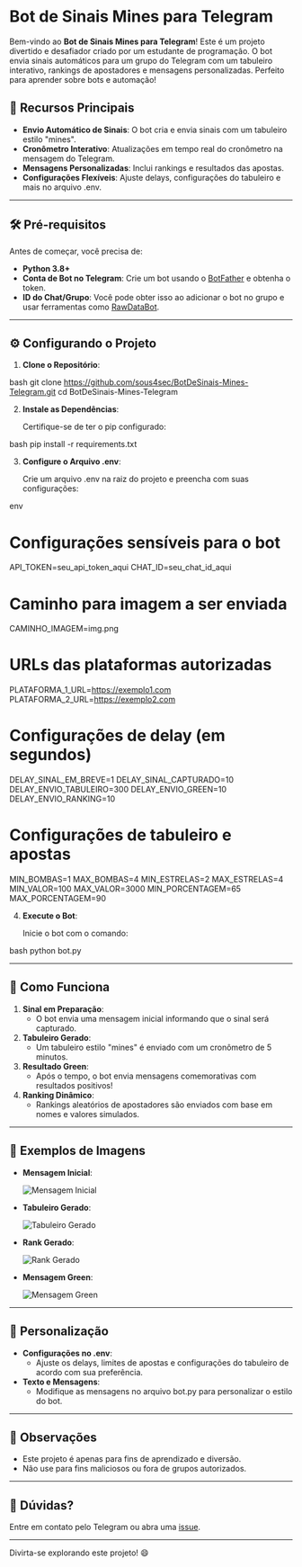 # Bot de Sinais Mines para Telegram

Bem-vindo ao **Bot de Sinais Mines para Telegram**! Este é um projeto divertido e desafiador criado por um estudante de programação. O bot envia sinais automáticos para um grupo do Telegram com um tabuleiro interativo, rankings de apostadores e mensagens personalizadas. Perfeito para aprender sobre bots e automação!

## 🚀 Recursos Principais

- **Envio Automático de Sinais**: O bot cria e envia sinais com um tabuleiro estilo "mines".
- **Cronômetro Interativo**: Atualizações em tempo real do cronômetro na mensagem do Telegram.
- **Mensagens Personalizadas**: Inclui rankings e resultados das apostas.
- **Configurações Flexíveis**: Ajuste delays, configurações do tabuleiro e mais no arquivo .env.

---

## 🛠️ Pré-requisitos

Antes de começar, você precisa de:

- **Python 3.8+**
- **Conta de Bot no Telegram**: Crie um bot usando o [BotFather](https://core.telegram.org/bots#botfather) e obtenha o token.
- **ID do Chat/Grupo**: Você pode obter isso ao adicionar o bot no grupo e usar ferramentas como [RawDataBot](https://t.me/RawDataBot).

---

## ⚙️ Configurando o Projeto

1. **Clone o Repositório**:

   
bash
   git clone https://github.com/sous4sec/BotDeSinais-Mines-Telegram.git
   cd BotDeSinais-Mines-Telegram


2. **Instale as Dependências**:

   Certifique-se de ter o pip configurado:

   
bash
   pip install -r requirements.txt


3. **Configure o Arquivo .env**:

   Crie um arquivo .env na raiz do projeto e preencha com suas configurações:

   
env
   # Configurações sensíveis para o bot
   API_TOKEN=seu_api_token_aqui
   CHAT_ID=seu_chat_id_aqui

   # Caminho para imagem a ser enviada
   CAMINHO_IMAGEM=img.png

   # URLs das plataformas autorizadas
   PLATAFORMA_1_URL=https://exemplo1.com
   PLATAFORMA_2_URL=https://exemplo2.com

   # Configurações de delay (em segundos)
   DELAY_SINAL_EM_BREVE=1
   DELAY_SINAL_CAPTURADO=10
   DELAY_ENVIO_TABULEIRO=300
   DELAY_ENVIO_GREEN=10
   DELAY_ENVIO_RANKING=10

   # Configurações de tabuleiro e apostas
   MIN_BOMBAS=1
   MAX_BOMBAS=4
   MIN_ESTRELAS=2
   MAX_ESTRELAS=4
   MIN_VALOR=100
   MAX_VALOR=3000
   MIN_PORCENTAGEM=65
   MAX_PORCENTAGEM=90


4. **Execute o Bot**:

   Inicie o bot com o comando:

   
bash
   python bot.py


---

## 🌟 Como Funciona

1. **Sinal em Preparação**:
   - O bot envia uma mensagem inicial informando que o sinal será capturado.
2. **Tabuleiro Gerado**:
   - Um tabuleiro estilo "mines" é enviado com um cronômetro de 5 minutos.
3. **Resultado Green**:
   - Após o tempo, o bot envia mensagens comemorativas com resultados positivos!
4. **Ranking Dinâmico**:
   - Rankings aleatórios de apostadores são enviados com base em nomes e valores simulados.

---

## 📸 Exemplos de Imagens

- **Mensagem Inicial**:

  ![Mensagem Inicial](https://github.com/user-attachments/assets/2e40bde2-a0bf-4836-86f4-cf158f0cb7f6)


- **Tabuleiro Gerado**:

  ![Tabuleiro Gerado](https://github.com/user-attachments/assets/3c0e9491-d24c-4020-953d-32e60b169b38)


- **Rank Gerado**:

  ![Rank Gerado](https://github.com/user-attachments/assets/3a7fc764-9c68-45ed-933c-bf2deebae299)


- **Mensagem Green**:

  ![Mensagem Green](https://github.com/user-attachments/assets/566b3263-6630-43de-ad53-ddf43a1df9dd)



---

## 🔧 Personalização

- **Configurações no .env**:
  - Ajuste os delays, limites de apostas e configurações do tabuleiro de acordo com sua preferência.
- **Texto e Mensagens**:
  - Modifique as mensagens no arquivo bot.py para personalizar o estilo do bot.

---

## 🚨 Observações

- Este projeto é apenas para fins de aprendizado e diversão.
- Não use para fins maliciosos ou fora de grupos autorizados.

---

## 💬 Dúvidas?

Entre em contato pelo Telegram ou abra uma [issue](https://github.com/sous4sec/BotDeSinais-Mines-Telegram/issues).

---

Divirta-se explorando este projeto! 😄
